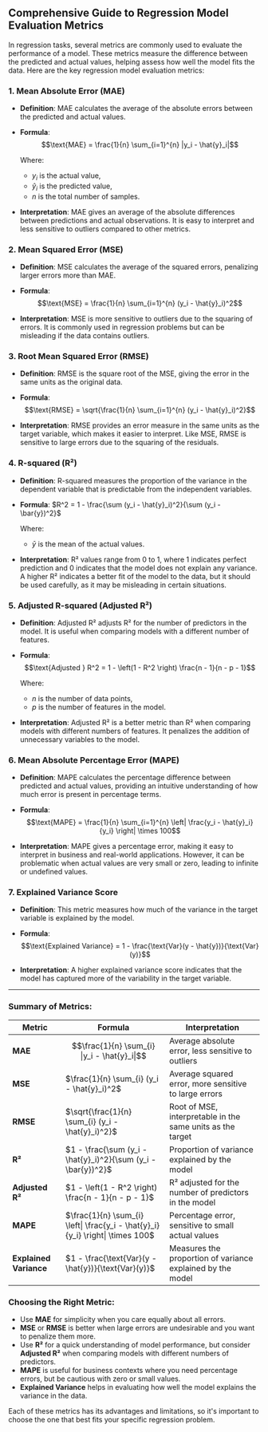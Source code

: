 ## Comprehensive Guide to Regression Model Evaluation Metrics
In regression tasks, several metrics are commonly used to evaluate the performance of a model. These metrics measure the difference between the predicted and actual values, helping assess how well the model fits the data. Here are the key regression model evaluation metrics:

### 1. **Mean Absolute Error (MAE)**
- **Definition**: MAE calculates the average of the absolute errors between the predicted and actual values.
- **Formula**:
  $$\text{MAE} = \frac{1}{n} \sum_{i=1}^{n} |y_i - \hat{y}_i|$$
  
  Where:
  - $y_i$ is the actual value,
  - $\hat{y}_i$ is the predicted value,
  - $n$ is the total number of samples.
  
- **Interpretation**: MAE gives an average of the absolute differences between predictions and actual observations. It is easy to interpret and less sensitive to outliers compared to other metrics.

### 2. **Mean Squared Error (MSE)**
- **Definition**: MSE calculates the average of the squared errors, penalizing larger errors more than MAE.
- **Formula**:
  $$\text{MSE} = \frac{1}{n} \sum_{i=1}^{n} (y_i - \hat{y}_i)^2$$

- **Interpretation**: MSE is more sensitive to outliers due to the squaring of errors. It is commonly used in regression problems but can be misleading if the data contains outliers.

### 3. **Root Mean Squared Error (RMSE)**
- **Definition**: RMSE is the square root of the MSE, giving the error in the same units as the original data.
- **Formula**:
  $$\text{RMSE} = \sqrt{\frac{1}{n} \sum_{i=1}^{n} (y_i - \hat{y}_i)^2}$$

- **Interpretation**: RMSE provides an error measure in the same units as the target variable, which makes it easier to interpret. Like MSE, RMSE is sensitive to large errors due to the squaring of the residuals.

### 4. **R-squared (R²)**
- **Definition**: R-squared measures the proportion of the variance in the dependent variable that is predictable from the independent variables.
- **Formula**:
  $R^2 = 1 - \frac{\sum (y_i - \hat{y}_i)^2}{\sum (y_i - \bar{y})^2}$


  Where:
  - $\bar{y}$ is the mean of the actual values.

- **Interpretation**: R² values range from 0 to 1, where 1 indicates perfect prediction and 0 indicates that the model does not explain any variance. A higher R² indicates a better fit of the model to the data, but it should be used carefully, as it may be misleading in certain situations.

### 5. **Adjusted R-squared (Adjusted R²)**
- **Definition**: Adjusted R² adjusts R² for the number of predictors in the model. It is useful when comparing models with a different number of features.
- **Formula**:
  $$\text{Adjusted } R^2 = 1 - \left(1 - R^2 \right) \frac{n - 1}{n - p - 1}$$

  Where:
  - $n$ is the number of data points,
  - $p$ is the number of features in the model.

- **Interpretation**: Adjusted R² is a better metric than R² when comparing models with different numbers of features. It penalizes the addition of unnecessary variables to the model.

### 6. **Mean Absolute Percentage Error (MAPE)**
- **Definition**: MAPE calculates the percentage difference between predicted and actual values, providing an intuitive understanding of how much error is present in percentage terms.
- **Formula**:
  $$\text{MAPE} = \frac{1}{n} \sum_{i=1}^{n} \left| \frac{y_i - \hat{y}_i}{y_i} \right| \times 100$$

- **Interpretation**: MAPE gives a percentage error, making it easy to interpret in business and real-world applications. However, it can be problematic when actual values are very small or zero, leading to infinite or undefined values.

### 7. **Explained Variance Score**
- **Definition**: This metric measures how much of the variance in the target variable is explained by the model.
- **Formula**:
  $$\text{Explained Variance} = 1 - \frac{\text{Var}(y - \hat{y})}{\text{Var}(y)}$$

- **Interpretation**: A higher explained variance score indicates that the model has captured more of the variability in the target variable.

---

### **Summary of Metrics**:

| **Metric**              | **Formula**                                      | **Interpretation**                                                      |
|-------------------------|-------------------------------------------------|-------------------------------------------------------------------------|
| **MAE**                 | $$\frac{1}{n} \sum_{i} \|y_i - \hat{y}_i\|$$        | Average absolute error, less sensitive to outliers                        |
| **MSE**                 | $\frac{1}{n} \sum_{i} (y_i - \hat{y}_i)^2$     | Average squared error, more sensitive to large errors                   |
| **RMSE**                | $\sqrt{\frac{1}{n} \sum_{i} (y_i - \hat{y}_i)^2}$ | Root of MSE, interpretable in the same units as the target              |
| **R²**                  | $1 - \frac{\sum (y_i - \hat{y}_i)^2}{\sum (y_i - \bar{y})^2}$ | Proportion of variance explained by the model                           |
| **Adjusted R²**         | $1 - \left(1 - R^2 \right) \frac{n - 1}{n - p - 1}$ | R² adjusted for the number of predictors in the model                    |
| **MAPE**                | $\frac{1}{n} \sum_{i} \left\| \frac{y_i - \hat{y}_i}{y_i} \right\| \times 100$ | Percentage error, sensitive to small actual values                       |
| **Explained Variance**  | $1 - \frac{\text{Var}(y - \hat{y})}{\text{Var}(y)}$ | Measures the proportion of variance explained by the model               |

### Choosing the Right Metric:
- Use **MAE** for simplicity when you care equally about all errors.
- **MSE** or **RMSE** is better when large errors are undesirable and you want to penalize them more.
- Use **R²** for a quick understanding of model performance, but consider **Adjusted R²** when comparing models with different numbers of predictors.
- **MAPE** is useful for business contexts where you need percentage errors, but be cautious with zero or small values.
- **Explained Variance** helps in evaluating how well the model explains the variance in the data.

Each of these metrics has its advantages and limitations, so it's important to choose the one that best fits your specific regression problem.
